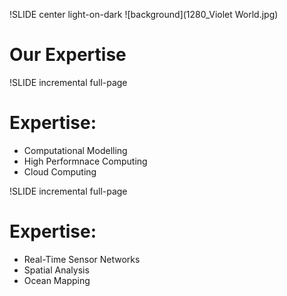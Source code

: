 !SLIDE center light-on-dark
![background](1280_Violet World.jpg)
# Our Expertise

!SLIDE incremental full-page

# Expertise:

* Computational Modelling
* High Performnace Computing
* Cloud Computing

!SLIDE incremental full-page

# Expertise:
* Real-Time Sensor Networks
* Spatial Analysis
* Ocean Mapping
